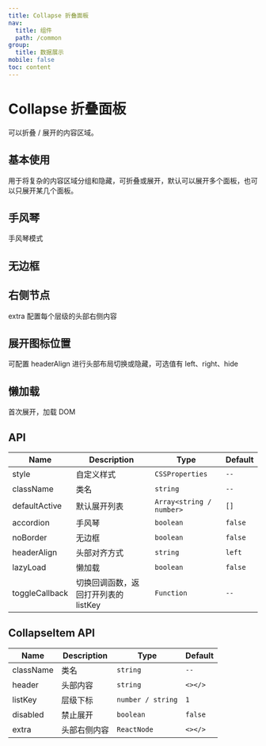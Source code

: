 ```yaml
---
title: Collapse 折叠面板
nav:
  title: 组件
  path: /common
group:
  title: 数据展示
mobile: false
toc: content
---
```


# Collapse 折叠面板

可以折叠 / 展开的内容区域。

## 基本使用

用于将复杂的内容区域分组和隐藏，可折叠或展开，默认可以展开多个面板，也可以只展开某几个面板。

<code src="./demos/index1.tsx"></code>

## 手风琴

手风琴模式

<code src="./demos/index2.tsx"></code>

## 无边框

<code src="./demos/index6.tsx"></code>

## 右侧节点

extra 配置每个层级的头部右侧内容

<code src="./demos/index3.tsx"></code>

## 展开图标位置

可配置 headerAlign 进行头部布局切换或隐藏，可选值有 left、right、hide <code src="./demos/index4.tsx"></code>

## 懒加载

首次展开，加载 DOM

<code src="./demos/index5.tsx"></code>

## API

| Name           | Description                          | Type                     | Default |
| -------------- | ------------------------------------ | ------------------------ | ------- |
| style          | 自定义样式                           | `CSSProperties`          | `--`    |
| className      | 类名                                 | `string`                 | `--`    |
| defaultActive  | 默认展开列表                         | `Array<string / number>` | `[]`    |
| accordion      | 手风琴                               | `boolean`                | `false` |
| noBorder       | 无边框                               | `boolean`                | `false` |
| headerAlign    | 头部对齐方式                         | `string`                 | `left`  |
| lazyLoad       | 懒加载                               | `boolean`                | `false` |
| toggleCallback | 切换回调函数，返回打开列表的 listKey | `Function`               | `--`    |

## CollapseItem API

| Name      | Description  | Type              | Default |
| --------- | ------------ | ----------------- | ------- |
| className | 类名         | `string`          | `--`    |
| header    | 头部内容     | `string`          | `<></>` |
| listKey   | 层级下标     | `number / string` | `1`     |
| disabled  | 禁止展开     | `boolean`         | `false` |
| extra     | 头部右侧内容 | `ReactNode`       | `<></>` |
